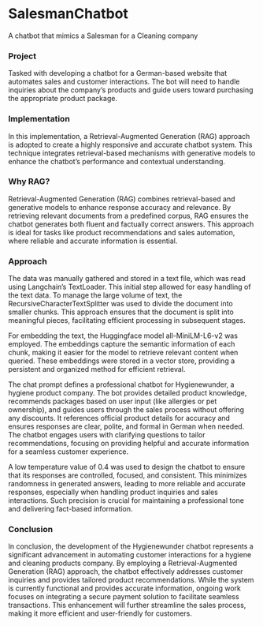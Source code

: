 # SalesmanChatbot
A chatbot that mimics a Salesman for a Cleaning company

### Project
Tasked with developing a chatbot for a German-based website that automates sales and 
customer interactions. The bot will need to handle inquiries about the company’s products 
and guide users toward purchasing the appropriate product package.

### Implementation
In this implementation, a Retrieval-Augmented Generation (RAG) approach is adopted 
to create a highly responsive and accurate chatbot system. This technique integrates 
retrieval-based mechanisms with generative models to enhance the chatbot’s performance
and contextual understanding.

### Why RAG?
Retrieval-Augmented Generation (RAG) combines retrieval-based and generative models
to enhance response accuracy and relevance. By retrieving relevant documents from a 
predefined corpus, RAG ensures the chatbot generates both fluent and factually correct 
answers. This approach is ideal for tasks like product recommendations and sales 
automation, where reliable and accurate information is essential.

### Approach
The data was manually gathered and stored in a text file, which was read using
Langchain’s TextLoader. This initial step allowed for easy handling of the text data. To
manage the large volume of text, the RecursiveCharacterTextSplitter was used to divide
the document into smaller chunks. This approach ensures that the document is split into
meaningful pieces, facilitating efficient processing in subsequent stages.

For embedding the text, the Huggingface model all-MiniLM-L6-v2 was employed. The
embeddings capture the semantic information of each chunk, making it easier for the model
to retrieve relevant content when queried. These embeddings were stored in a vector store,
providing a persistent and organized method for efficient retrieval.

The chat prompt defines a professional chatbot for Hygienewunder, a hygiene product
company. The bot provides detailed product knowledge, recommends packages based on user
input (like allergies or pet ownership), and guides users through the sales process without
offering any discounts. It references official product details for accuracy and ensures responses are clear, polite, and formal in German when needed. The chatbot engages users with
clarifying questions to tailor recommendations, focusing on providing helpful and accurate
information for a seamless customer experience.

A low temperature value of 0.4 was used to design the chatbot to ensure that its responses
are controlled, focused, and consistent. This minimizes randomness in generated answers,
leading to more reliable and accurate responses, especially when handling product inquiries
and sales interactions. Such precision is crucial for maintaining a professional tone and
delivering fact-based information.

### Conclusion
In conclusion, the development of the Hygienewunder chatbot represents a
significant advancement in automating customer interactions for a hygiene and cleaning
products company. By employing a Retrieval-Augmented Generation (RAG) approach, the
chatbot effectively addresses customer inquiries and provides tailored product 
recommendations. While the system is currently functional and provides accurate 
information, ongoing work focuses on integrating a secure payment solution to facilitate 
seamless transactions. This enhancement will further streamline the sales process, making it more efficient and user-friendly for customers.
